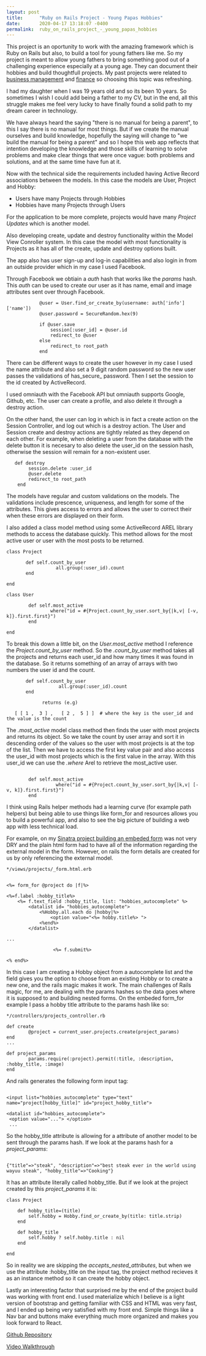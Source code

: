 ```yaml
---
layout: post
title:      "Ruby on Rails Project - Young Papas Hobbies"
date:       2020-04-17 13:18:07 -0400
permalink:  ruby_on_rails_project_-_young_papas_hobbies
---
```



This project is an oportunity to work with the amazing framework which is Ruby on Rails but also, to build a tool for young fathers like me. So my project is meant to allow young fathers to bring something good out of a challenging experience especially at a young age. They can document their hobbies and build thoughtfull projects. My past projects were related to [business management](https://santiagosalazarpavajeau.github.io/sinatra_cms_portfolio_project_task-process_log) and [finance](https://santiagosalazarpavajeau.github.io/financial_analysis_cli) so choosing this topic was refreshing.

I had my daughter when I was 19 years old and so its been 10 years. So sometimes I wish I could add being a father to my CV, but in the end, all this struggle makes me feel very lucky to have finally found a solid path to my dream career in technology.

We have always heard the saying "there is no manual for being a parent", to this I say there is no manual for most things. But if we create the manual ourselves and build knowledge, hopefully the saying will change to "we build the manual for being a parent" and so I hope this web app reflects that intention developing the knowledge and those skills of learning to solve problems and make clear things that were once vague: both problems and solutions, and at the same time have fun at it.

Now with the technical side the requirements included having Active Record associations between the models. In this case the models are User, Project and Hobby:

* Users have many Projects through Hobbies
* Hobbies have many Projects through Users

For the application to be more complete, projects would have many *Project Updates* which is another model. 

Also developing create, update and destroy functionality within the Model View Conroller system. In this case the model with most functionality is Projects as it has all of the create, update and destroy options built.

The app also has user sign-up and log-in capabilities and also login in from an outside provider which in my case I used Facebook. 

Through Facebook we obtiain a *auth* hash that works like the *params* hash. This *auth* can be used to create our user as it has name, email and image attributes sent over through Facebook. 

```
            @user = User.find_or_create_by(username: auth['info']['name'])
            @user.password = SecureRandom.hex(9)
						
            if @user.save
                session[:user_id] = @user.id
                redirect_to @user
            else
                redirect_to root_path
            end
```

There can be different ways to create the user however in my case I used the name attribute and also set a 9 digit random password so the new user passes the validations of has_secure_ password. Then I set the session to the id created by ActiveRecord. 

I used omniauth with the Facebook API but omniauth supports Google, Github, etc. The user can create a profile, and also delete it through a destroy action. 

On the other hand, the user can log in which is in fact a create action on the Session Controller, and log out which is a destroy action. The User and Session create and destroy actions are tightly related as they depend on each other. For example, when deleting a user from the database with the delete button it is necesary to also delete the user_id on the session hash, otherwise the session will remain for a non-existent user.

```
   def destroy
        session.delete :user_id
        @user.delete 
        redirect_to root_path
    end
```

The models have regular and custom validations on the models. The validations include prescence, uniqueness, and length for some of the attributes. This gives access to errors and allows the user to correct their when these errors are displayed on their form.

I also added a class model method using some ActiveRecord AREL library methods to access the database quickly. This method allows for the most active user or user with the most posts to be returned. 

```
class Project

       def self.count_by_user
		          all.group(:user_id).count
       end

end

class User

        def self.most_active
                where("id = #{Project.count_by_user.sort_by{|k,v| [-v, k]}.first.first}")
        end

end

```

To break this down a little bit, on the *User.most_active* method I reference the *Project.count_by_user*  method. So the *.count_by_user* method takes all the projects and returns each user_id and how many times it was found in the database. So it returns something of an array of arrays with two numbers the user id and the count.

```
       def self.count_by_user
		           all.group(:user_id).count
       end
			 
			 returns (e.g)
			 
   [ [ 1 ,  3 ] ,   [ 2 ,  5 ] ]  # where the key is the user_id and the value is the count
```

The *.most_active* model class method then finds the user with most projects and returns its object. So we take the count by user array and sort it in descending order of the values so the user with most projects is at the top of the list. Then we have to access the first key value pair and also access the user_id with most projects which is the first value in the array.  With this user_id we can use the *.where* Arel to retrieve the most_active user.

```

        def self.most_active
                  where("id = #{Project.count_by_user.sort_by{|k,v| [-v, k]}.first.first}")
        end

```



I think using Rails helper methods had a learning curve (for example path helpers) but being able to use things like form_for and resources allows you to build a powerful app, and also to see the big picture of building a web app with less technical load. 

For example, on my [Sinatra project building an embeded form](https://github.com/SantiagoSalazarPavajeau/TASK-PROCESS-LOG/blob/master/app/views/jobs/edit.erb) was not very DRY and the plain html form had to have all of the information regarding the external model in the form. However, on rails the form details are created for us by only referencing the external model. 

```
*/views/projects/_form.html.erb


<%= form_for @project do |f|%>

<%=f.label :hobby_title%>
    <%= f.text_field :hobby_title, list: "hobbies_autocomplete" %>
        <datalist id= "hobbies_autocomplete"> 
            <%Hobby.all.each do |hobby|%>
                <option value="<%= hobby.title%> ">
            <%end%>
        </datalist>
				
...
				
				 <%= f.submit%>

<% end%>

```

In this case I am creating a Hobby object from a autocomplete list and the field gives you the option to choose from an existing Hobby or to create a new one, and the rails magic makes it work. The main challenges of Rails magic, for me, are dealing with the params hashes so the data goes where it is supposed to and building nested forms. On the embeded form_for example I pass a hobby title attribute to the params hash like so:

```
*/controllers/projects_controller.rb

def create
        @project = current_user.projects.create(project_params)
end
...

def project_params
        params.require(:project).permit(:title, :description, :hobby_title, :image)
end

```

And rails generates the following form input tag:

```

<input list="hobbies_autocomplete" type="text" name="project[hobby_title]" id="project_hobby_title">

<datalist id="hobbies_autocomplete"> 
 <option value="..."> </option>
 ...
```

So the hobby_title attribute is allowing for a attribute of another model to be sent through the params hash.  If we look at the params hash for a *project_params*:

```

{"title"=>"steak", "description"=>"best steak ever in the world using wayuu steak", "hobby_title"=>"Cooking"}

```

It has an attribute literally called hobby_title. But if we look at the project created by this *project_params* it is:

```
class Project

    def hobby_title=(title)
        self.hobby = Hobby.find_or_create_by(title: title.strip)
    end

    def hobby_title
        self.hobby ? self.hobby.title : nil
    end

end
```

So in reality we are skipping the *accepts_nested_attributes*, but when we use the attribute :hobby_title on the input tag, the project method recieves it as an instance method so it can create the hobby object.


Lastly an interesting factor that surprised me by the end of the project build was working with front end. I used materialize which I believe is a light version of bootstrap and getting familiar with CSS and HTML was very fast, and I ended up being very satisfied with my front end. Simple things like a Nav bar and buttons make everything much more organized and makes you look forward to React.

[Github Repository](https://github.com/SantiagoSalazarPavajeau/young_papas_hobbies)

[Video Walkthrough](https://youtu.be/1BLh3F6CTUY)

